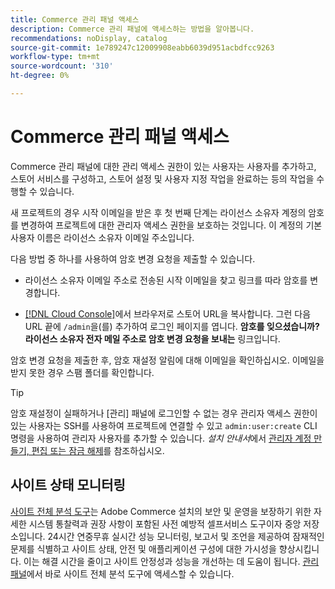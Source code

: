```yaml
---
title: Commerce 관리 패널 액세스
description: Commerce 관리 패널에 액세스하는 방법을 알아봅니다.
recommendations: noDisplay, catalog
source-git-commit: 1e789247c12009908eabb6039d951acbdfcc9263
workflow-type: tm+mt
source-wordcount: '310'
ht-degree: 0%

---
```


# Commerce 관리 패널 액세스

Commerce 관리 패널에 대한 관리 액세스 권한이 있는 사용자는 사용자를 추가하고, 스토어 서비스를 구성하고, 스토어 설정 및 사용자 지정 작업을 완료하는 등의 작업을 수행할 수 있습니다.

새 프로젝트의 경우 시작 이메일을 받은 후 첫 번째 단계는 라이선스 소유자 계정의 암호를 변경하여 프로젝트에 대한 관리자 액세스 권한을 보호하는 것입니다. 이 계정의 기본 사용자 이름은 라이선스 소유자 이메일 주소입니다.

다음 방법 중 하나를 사용하여 암호 변경 요청을 제출할 수 있습니다.

- 라이선스 소유자 이메일 주소로 전송된 시작 이메일을 찾고 링크를 따라 암호를 변경합니다.

- [[!DNL Cloud Console]](../cloud-guide/project/overview.md)에서 브라우저로 스토어 URL을 복사합니다. 그런 다음 URL 끝에 `/admin`을(를) 추가하여 로그인 페이지를 엽니다. **암호를 잊으셨습니까?라이선스 소유자 전자 메일 주소로 암호 변경 요청을 보내는** 링크입니다.

암호 변경 요청을 제출한 후, 암호 재설정 알림에 대해 이메일을 확인하십시오. 이메일을 받지 못한 경우 스팸 폴더를 확인합니다.

>[!TIP]
>
>암호 재설정이 실패하거나 [관리] 패널에 로그인할 수 없는 경우 관리자 액세스 권한이 있는 사용자는 SSH를 사용하여 프로젝트에 연결할 수 있고 `admin:user:create` CLI 명령을 사용하여 관리자 사용자를 추가할 수 있습니다. _설치 안내서_&#x200B;에서 [관리자 계정 만들기, 편집 또는 잠금 해제](https://experienceleague.adobe.com/docs/commerce-operations/installation-guide/tutorials/admin.html?lang=ko)를 참조하십시오.

## 사이트 상태 모니터링

[사이트 전체 분석 도구](https://experienceleague.adobe.com/ko/docs/commerce-operations/tools/site-wide-analysis-tool/intro)는 Adobe Commerce 설치의 보안 및 운영을 보장하기 위한 자세한 시스템 통찰력과 권장 사항이 포함된 사전 예방적 셀프서비스 도구이자 중앙 저장소입니다. 24시간 연중무휴 실시간 성능 모니터링, 보고서 및 조언을 제공하여 잠재적인 문제를 식별하고 사이트 상태, 안전 및 애플리케이션 구성에 대한 가시성을 향상시킵니다. 이는 해결 시간을 줄이고 사이트 안정성과 성능을 개선하는 데 도움이 됩니다. [관리 패널](https://experienceleague.adobe.com/ko/docs/commerce-operations/tools/site-wide-analysis-tool/access#option-2-logging-in-to-your-site-wide-analysis-tool-dashboard-from-your-stores-admin-panel)에서 바로 사이트 전체 분석 도구에 액세스할 수 있습니다.
